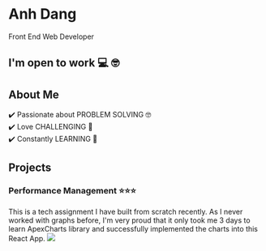 # Anh Dang
Front End Web Developer
## I'm open to work 💻 🤓
## About Me
✔️ Passionate about PROBLEM SOLVING 🤓 <br>
✔️ Love CHALLENGING 🤯 <br>
✔️ Constantly LEARNING 📝 <br>

## Projects
### Performance Management ⭐️⭐️⭐️
This is a tech assignment I have built from scratch recently. As I never worked with graphs before, I'm very proud that it only took me  3 days to learn ApexCharts library and successfully implemented the charts into this React App.
<img src="https://media.giphy.com/media/LMQ2cvKPjUI8XMe8rr/giphy.gif">

<!--
**anhthuydang/anhthuydang** is a ✨ _special_ ✨ repository because its `README.md` (this file) appears on your GitHub profile.

Here are some ideas to get you started:

- 🔭 I’m currently working on ...
- 🌱 I’m currently learning ...
- 👯 I’m looking to collaborate on ...
- 🤔 I’m looking for help with ...
- 💬 Ask me about ...
- 📫 How to reach me: ...
- 😄 Pronouns: ...
- ⚡ Fun fact: ...
-->
